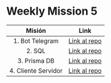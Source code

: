 # Weekly Mission 5

| Misión | Link |
|:---:|:---:|
|1. Bot Telegram | <a href="https://github.com/cesargonzalez89/fizzbuz" target="_blank">Link al repo</a> |
|2. SQL | <a href="" target="_blank">Link al repo</a> |
|3. Prisma DB | <a href="https://github.com/cesargonzalez89/Prisma-DB" target="_blank">Link al repo</a> |
|4. Cliente Servidor | <a href="https://github.com/cesargonzalez89/client-launchx" target="_blank">Link al repo</a> |
